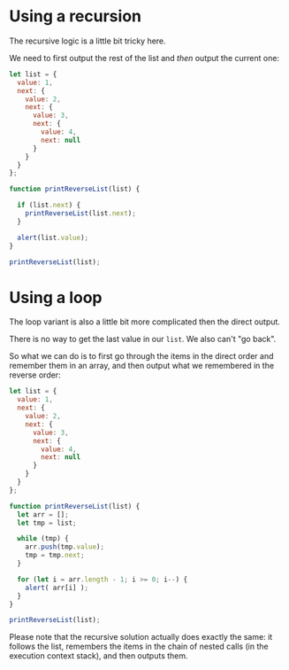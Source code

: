 # Using a recursion

The recursive logic is a little bit tricky here.

We need to first output the rest of the list and *then* output the current one:

```js run
let list = {
  value: 1,
  next: {
    value: 2,
    next: {
      value: 3,
      next: {
        value: 4,
        next: null
      }
    }
  }
};

function printReverseList(list) {

  if (list.next) {
    printReverseList(list.next);
  }

  alert(list.value);
}

printReverseList(list);
```

# Using a loop

The loop variant is also a little bit more complicated then the direct output.

There is no way to get the last value in our `list`. We also can't "go back".

So what we can do is to first go through the items in the direct order and remember them in an array, and then output what we remembered in the reverse order:

```js run
let list = {
  value: 1,
  next: {
    value: 2,
    next: {
      value: 3,
      next: {
        value: 4,
        next: null
      }
    }
  }
};

function printReverseList(list) {
  let arr = [];
  let tmp = list;

  while (tmp) {
    arr.push(tmp.value);
    tmp = tmp.next;
  }

  for (let i = arr.length - 1; i >= 0; i--) {
    alert( arr[i] );
  }
}

printReverseList(list);
```

Please note that the recursive solution actually does exactly the same: it follows the list, remembers the items in the chain of nested calls (in the execution context stack), and then outputs them. 
